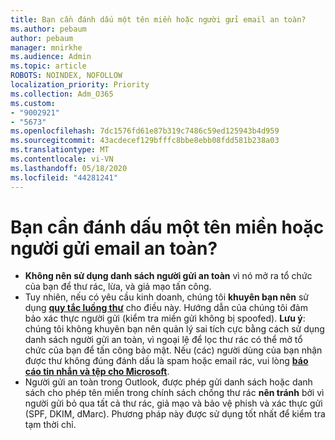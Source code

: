 ```yaml
---
title: Bạn cần đánh dấu một tên miền hoặc người gửi email an toàn?
ms.author: pebaum
author: pebaum
manager: mnirkhe
ms.audience: Admin
ms.topic: article
ROBOTS: NOINDEX, NOFOLLOW
localization_priority: Priority
ms.collection: Adm_O365
ms.custom:
- "9002921"
- "5673"
ms.openlocfilehash: 7dc1576fd61e87b319c7486c59ed125943b4d959
ms.sourcegitcommit: 43acdecef129bfffc8bbe8ebb08fdd581b238a03
ms.translationtype: MT
ms.contentlocale: vi-VN
ms.lasthandoff: 05/18/2020
ms.locfileid: "44281241"
---
```

# <a name="need-to-mark-a-domain-or-email-sender-safe"></a>Bạn cần đánh dấu một tên miền hoặc người gửi email an toàn?

- **Không nên sử dụng danh sách người gửi an toàn** vì nó mở ra tổ chức của bạn để thư rác, lừa, và giả mạo tấn công.
- Tuy nhiên, nếu có yêu cầu kinh doanh, chúng tôi **khuyên bạn nên** sử dụng **[quy tắc luồng thư](https://docs.microsoft.com/microsoft-365/security/office-365-security/create-safe-sender-lists-in-office-365?view=o365-worldwide#recommended-use-mail-flow-rules)** cho điều này. Hướng dẫn của chúng tôi đảm bảo xác thực người gửi (kiểm tra miền gửi không bị spoofed). **Lưu ý**: chúng tôi không khuyên bạn nên quản lý sai tích cực bằng cách sử dụng danh sách người gửi an toàn, vì ngoại lệ để lọc thư rác có thể mở tổ chức của bạn để tấn công bảo mật. Nếu (các) người dùng của bạn nhận được thư không đúng đánh dấu là spam hoặc email rác, vui lòng **[báo cáo tin nhắn và tệp cho Microsoft](https://protection.office.com/reportsubmission)**.
- Người gửi an toàn trong Outlook, được phép gửi danh sách hoặc danh sách cho phép tên miền trong chính sách chống thư rác **nên tránh** bởi vì người gửi bỏ qua tất cả thư rác, giả mạo và bảo vệ phish và xác thực gửi (SPF, DKIM, dMarc). Phương pháp này được sử dụng tốt nhất để kiểm tra tạm thời chỉ.
